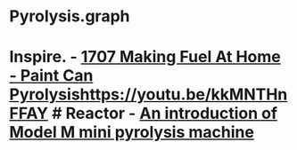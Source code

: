 # Pyrolysis.graph
# Inspire. - [1707 Making Fuel At Home - Paint Can Pyrolysis]()https://youtu.be/kkMNTHnFFAY # Reactor - [An introduction of Model M mini pyrolysis machine](https://youtu.be/y4YL1NaGT0k)

